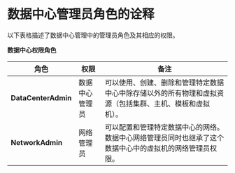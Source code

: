 # 数据中心管理员角色的诠释


以下表格描述了数据中心管理中的管理员角色及其相应的权限。

**数据中心权限角色**

|角色|权限|备注|
|----|----|----|
|**DataCenterAdmin**|数据中心管理员|可以使用、创建、删除和管理特定数据中心中除存储以外的所有物理和虚拟资源（包括集群、主机、模板和虚拟机）。|
|**NetworkAdmin**|网络管理员|可以配置和管理特定数据中心的网络。数据中心网络管理员同时也继承了这个数据中心中的虚拟机的网络管理员权限。|

